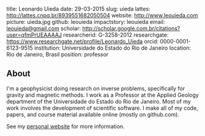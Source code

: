 title: Leonardo Uieda
date: 29-03-2015
slug: uieda
lattes: http://lattes.cnpq.br/8939551682050504
website: http://www.leouieda.com
picture: uieda.jpg
github: leouieda
impactstory: leouieda
email: leouieda@gmail.com
scholar: http://scholar.google.com.br/citations?user=qfmPrUEAAAAJ
researcherid: G-3258-2012
researchgate: https://www.researchgate.net/profile/Leonardo_Uieda
orcid: 0000-0001-6123-9515
institution: Universidade do Estado do Rio de Janeiro
location: Rio de Janeiro, Brasil
position: professor

## About

I'm a geophysicist doing research on inverse problems, specifically for gravity
and magnetic methods. I work as a Professor at the Applied Geology department
of the Universidade do Estado do Rio de Janeiro. Most of my work involves the
development of scientific software. I make all of my code, papers, and course
material available online (mostly on github.com).

See my [personal website](http://www.leouieda.com) for more information.
